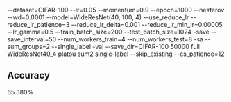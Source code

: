 --dataset=CIFAR-100 --lr=0.05 --momentum=0.9 --epoch=1000 --nesterov --wd=0.0001 --model=WideResNet(40, 100, 4) --use_reduce_lr --reduce_lr_patience=3 --reduce_lr_delta=0.001 --reduce_lr_min_lr=0.00005 --lr_gamma=0.5 --train_batch_size=200 --test_batch_size=1024 -save --save_interval=50 --num_workers_train=4 --num_workers_test=8 -sa --sum_groups=2 --single_label -val --save_dir=CIFAR-100 50000 full WideResNet40_4 platou sum2 single-label --skip_existing --es_patience=12
## Accuracy
 65.380%